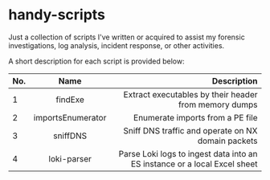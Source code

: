 # handy-scripts

Just a collection of scripts I've written or acquired to assist my forensic investigations, log analysis, incident response, or other activities.

A short description for each script is provided below:

| No.        | Name           | Description  |
| ------------- |:-------------:| -----:|
| 1     | findExe | Extract executables by their header from memory dumps |
| 2      | importsEnumerator      |   Enumerate imports from a PE file |
| 3 | sniffDNS      |  Sniff DNS traffic and operate on NX domain packets |
| 4 | loki-parser      | Parse Loki logs to ingest data into an ES instance or a local Excel sheet |

